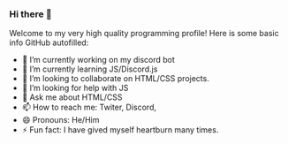### Hi there 👋
Welcome to my very high quality programming profile! Here is some basic info GitHub autofilled:
- 🔭 I’m currently working on my discord bot
- 🌱 I’m currently learning JS/Discord.js
- 👯 I’m looking to collaborate on HTML/CSS projects.
- 🤔 I’m looking for help with JS
- 💬 Ask me about HTML/CSS
- 📫 How to reach me: Twiter, Discord,
- 😄 Pronouns: He/Him
- ⚡ Fun fact: I have gived myself heartburn many times.
